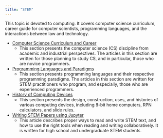 ```yaml
---
title: "STEM"
---
```


This topic is devoted to computing. It covers computer science curriculum, career guide for computer scientists, programming languages, and the interactions between law and technology.

- [Computer Science Curriculum and Career](./CS/index.md)
  - This section presents the computer science (CS) discipline from academic and industrial perspectives. The articles in this section are written for those planning to study CS, and in particular, those who are novice programmers.
- [Programming Languages and Paradigms](./PL/index.md)
  - This section presents programming languages and their respective programming paradigms. The articles in this section are written for STEM practitioners who program, and especially, those who are experienced programmers.
- [History of Computing Devices](./ComputingHistory/index.md)
  - This section presents the design, construction, uses, and histories of various computing devices, including 8-bit home computers, RPN calculators, and slide rules.
- [Writing STEM Papers using Jupyter](WritingSTEM.md)
  - This article describes proper ways to read and write STEM text, and how to use the right tools when reading and writing collaboratively. It is written for high school and undergraduate STEM students.

